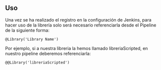 ## Uso 

Una vez se ha realizado el registro en la configuración de Jenkins, para hacer uso de la librería solo será necesario referenciarla desde el Pipeline de la siguiente forma:

```
@Library('Library Name')
```

Por ejemplo, si a nuestra libreria la hemos llamado libreriaScripted, en nuestro pipeline deberemos referenciarla:

```
@@Library('libreriaScripted')
```



